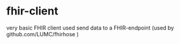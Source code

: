 # fhir-client
very basic FHIR client used send data to a FHIR-endpoint (used by github.com/LUMC/fhirhose )
